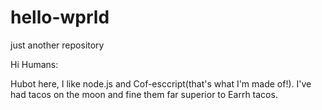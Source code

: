 # hello-wprld
just another repository

Hi Humans:

Hubot here, I like node.js and Cof-esccript(that's what I'm made of!).
I've had tacos on the moon and fine them far superior to Earrh tacos.
